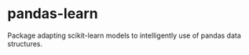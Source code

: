 pandas-learn
============

Package adapting scikit-learn models to intelligently use of pandas data
structures.
